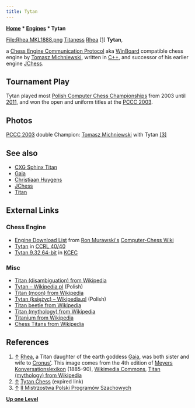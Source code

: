 ```yaml
---
title: Tytan
---
```

**[Home](Home "Home") \* [Engines](Engines "Engines") \* Tytan**



[File:Rhea MKL1888.png](index.php?title=Special:Upload&wpDestFile=Rhea_MKL1888.png "File:Rhea MKL1888.png") [Titaness](https://en.wikipedia.org/wiki/Titan_%28mythology%29) [Rhea](https://en.wikipedia.org/wiki/Rhea_%28mythology%29) <a id="cite-note-1" href="#cite-ref-1">[1]</a>
**Tytan**,  

a [Chess Engine Communication Protocol](Chess_Engine_Communication_Protocol "Chess Engine Communication Protocol") aka [WinBoard](WinBoard "WinBoard") compatible chess engine by [Tomasz Michniewski](Tomasz_Michniewski "Tomasz Michniewski"), written in [C++](Cpp "Cpp"), and successor of his earlier engine [JChess](index.php?title=JChess&action=edit&redlink=1 "JChess (page does not exist)").



## Tournament Play


Tytan played most [Polish Computer Chess Championships](Polish_Computer_Chess_Championship "Polish Computer Chess Championship") from 2003 until [2011](PCCC_2011 "PCCC 2011"), and won the open and uniform titles at the [PCCC 2003](PCCC_2003 "PCCC 2003").



## Photos


 [](http://mpps.maciej.szmit.info/mpps-2/) 
[PCCC 2003](PCCC_2003 "PCCC 2003") double Champion: [Tomasz Michniewski](Tomasz_Michniewski "Tomasz Michniewski") with Tytan <a id="cite-note-3" href="#cite-ref-3">[3]</a>



## See also


* [CXG Sphinx Titan](CXG_Sphinx#Titan "CXG Sphinx")
* [Gaia](Gaia "Gaia")
* [Christiaan Huygens](Mathematician#Huygens "Mathematician")
* [JChess](index.php?title=JChess&action=edit&redlink=1 "JChess (page does not exist)")
* [Titan](Titan "Titan")


## External Links


### Chess Engine


* [Engine Download List](http://www.computer-chess.org/doku.php?id=computer_chess:wiki:download:engine_download_list) from [Ron Murawski's](Ron_Murawski "Ron Murawski") [Computer-Chess Wiki](http://computer-chess.org/doku.php?id=home)
* [Tytan](http://ccrl.chessdom.com/ccrl/4040/cgi/compare_engines.cgi?family=Tytan&print=Rating+list&print=Results+table&print=LOS+table&print=Ponder+hit+table&print=Eval+difference+table&print=Comopp+gamenum+table&print=Overlap+table&print=Score+with+common+opponents) in [CCRL 40/40](CCRL "CCRL")
* [Tytan 9.32 64-bit](http://kirill-kryukov.com/chess/kcec/cgi/engine_details.cgi?print=Details&each_game=1&eng=Tytan%209.32%2064-bit) in [KCEC](KCEC "KCEC")


### Misc


* [Titan (disambiguation) from Wikipedia](https://en.wikipedia.org/wiki/Titan)
* [Tytan – Wikipedia.pl](http://pl.wikipedia.org/wiki/Tytan) (Polish)
* [Titan (moon) from Wikipedia](https://en.wikipedia.org/wiki/Titan_%28moon%29)
* [Tytan (księżyc) – Wikipedia.pl](https://pl.wikipedia.org/wiki/Tytan_%28ksi%C4%99%C5%BCyc%29) (Polish)
* [Titan beetle from Wikipedia](https://en.wikipedia.org/wiki/Titan_beetle)
* [Titan (mythology) from Wikipedia](https://en.wikipedia.org/wiki/Titan_%28mythology%29)
* [Titanium from Wikipedia](https://en.wikipedia.org/wiki/Titanium)
* [Chess Titans from Wikipedia](https://en.wikipedia.org/wiki/Chess_Titans)


## References


 1. <a id="cite-ref-1" href="#cite-note-1">↑</a> [Rhea](https://en.wikipedia.org/wiki/Rhea_%28mythology%29), a Titan daughter of the earth goddess [Gaia](https://en.wikipedia.org/wiki/Gaia_%28mythology%29), was both sister and wife to [Cronus'](https://en.wikipedia.org/wiki/Cronus). This image comes from the 4th edition of [Meyers Konversationslexikon](https://en.wikipedia.org/wiki/Meyers_Konversations-Lexikon) (1885–90), [Wikimedia Commons](https://en.wikipedia.org/wiki/Wikimedia_Commons), [Titan (mythology) from Wikipedia](https://en.wikipedia.org/wiki/Titan_%28mythology%29) 
2. <a id="cite-ref-2" href="#cite-note-2">↑</a> [Tytan Chess](http://tytanchess.republika.pl) (expired link)
3. <a id="cite-ref-3" href="#cite-note-3">↑</a> [II Mistrzostwa Polski Programów Szachowych](http://mpps.maciej.szmit.info/mpps-2/)

**[Up one Level](Engines "Engines")**







 
